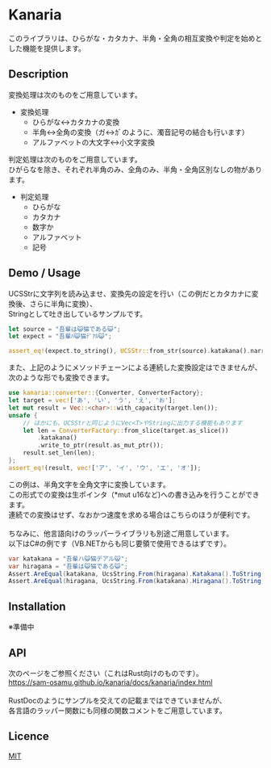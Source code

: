 Kanaria
====

このライブラリは、ひらがな・カタカナ、半角・全角の相互変換や判定を始めとした機能を提供します。

## Description

変換処理は次のものをご用意しています。

- 変換処理 
  - ひらがな<->カタカナの変換
  - 半角<->全角の変換（ガ<->ｶﾞのように、濁音記号の結合も行います）
  - アルファベットの大文字<->小文字変換

判定処理は次のものをご用意しています。<br>
ひがらなを除き、それぞれ半角のみ、全角のみ、半角・全角区別なしの物があります。
- 判定処理
  - ひらがな
  - カタカナ
  - 数字か
  - アルファベット
  - 記号

## Demo / Usage

UCSStrに文字列を読み込ませ、変換先の設定を行い（この例だとカタカナに変換後、さらに半角に変換）、<br>
Stringとして吐き出しているサンプルです。
```rust
let source = "吾輩は😺猫である😺";
let expect = "吾輩ﾊ😺猫ﾃﾞｱﾙ😺";

assert_eq!(expect.to_string(), UCSStr::from_str(source).katakana().narrow().to_string());
```

また、上記のようにメソッドチェーンによる連続した変換設定はできませんが、<br>
次のような形でも変換できます。<br>
```rust
use kanaria::converter::{Converter, ConverterFactory};
let target = vec!['あ', 'い', 'う', 'え', 'お'];
let mut result = Vec::<char>::with_capacity(target.len());
unsafe {
    // ほかにも、UCSStrと同じようにVec<T>やStringに出力する機能もあります
    let len = ConverterFactory::from_slice(target.as_slice())
        .katakana()
        .write_to_ptr(result.as_mut_ptr());
    result.set_len(len);
};
assert_eq!(result, vec!['ア', 'イ', 'ウ', 'エ', 'オ']);
```
この例は、半角文字を全角文字に変換しています。<br>
この形式での変換は生ポインタ（\*mut u16など)への書き込みを行うことができます。<br>
連続での変換はせず、なおかつ速度を求める場合はこちらのほうが便利です。<br>
<br>
ちなみに、他言語向けのラッパーライブラリも別途ご用意しています。<br>
以下はC#の例です（VB.NETからも同じ要領で使用できるはずです）。
```C#
var katakana = "吾輩ハ😺猫デアル😺";
var hiragana = "吾輩は😺猫である😺";
Assert.AreEqual(katakana, UcsString.From(hiragana).Katakana().ToString());
Assert.AreEqual(hiragana, UcsString.From(katakana).Hiragana().ToString());
```

## Installation
※準備中

## API
次のページをご参照ください（これはRust向けのものです）。<br>
https://sam-osamu.github.io/kanaria/docs/kanaria/index.html <br>
<br>
RustDocのようにサンプルを交えての記載まではできていませんが、<br>
各言語のラッパー関数にも同様の関数コメントをご用意しています。<br>

## Licence
[MIT](https://github.com/tcnksm/tool/blob/master/LICENCE)
